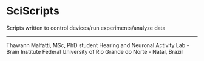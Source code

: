 # SciScripts
Scripts written to control devices/run experiments/analyze data

---
Thawann Malfatti, MSc, PhD student
Hearing and Neuronal Activity Lab - Brain Institute 
Federal University of Rio Grande do Norte - Natal, Brazil
